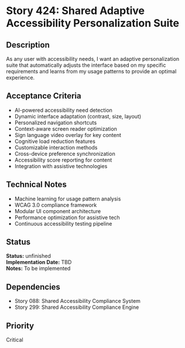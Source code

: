 # Story 424: Shared Adaptive Accessibility Personalization Suite

## Description
As any user with accessibility needs, I want an adaptive personalization suite that automatically adjusts the interface based on my specific requirements and learns from my usage patterns to provide an optimal experience.

## Acceptance Criteria
- AI-powered accessibility need detection
- Dynamic interface adaptation (contrast, size, layout)
- Personalized navigation shortcuts
- Context-aware screen reader optimization
- Sign language video overlay for key content
- Cognitive load reduction features
- Customizable interaction methods
- Cross-device preference synchronization
- Accessibility score reporting for content
- Integration with assistive technologies

## Technical Notes
- Machine learning for usage pattern analysis
- WCAG 3.0 compliance framework
- Modular UI component architecture
- Performance optimization for assistive tech
- Continuous accessibility testing pipeline


## Status
**Status:** unfinished  
**Implementation Date:** TBD  
**Notes:** To be implemented
## Dependencies
- Story 088: Shared Accessibility Compliance System
- Story 299: Shared Accessibility Compliance Engine

## Priority
Critical
